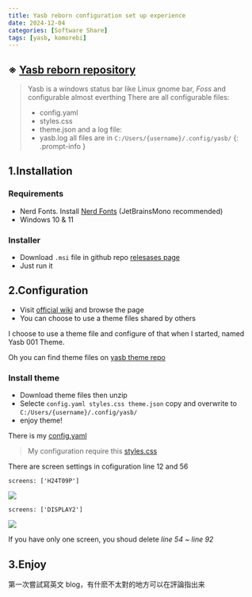 ```yaml
---
title: Yasb reborn configuration set up experience
date: 2024-12-04
categories: [Software Share]
tags: [yasb, komorebi]
---
```


## ※ [Yasb reborn repository](https://github.com/amnweb/yasb)

>Yasb is a windows status bar like Linux gnome bar, *Foss* and configurable almost everthing
>There are all configurable files:
>- config.yaml
>- styles.css
>- theme.json
>and a log file:
>- yasb.log
>all files are in `C:/Users/{username}/.config/yasb/`
{: .prompt-info }

## 1.Installation

### Requirements

- Nerd Fonts. Install [Nerd Fonts](https://www.nerdfonts.com/font-downloads) (JetBrainsMono recommended)
- Windows 10 & 11

### Installer

- Download `.msi` file in github repo [relesases page](https://github.com/amnweb/yasb/releases/latest)
- Just run it

## 2.Configuration

- Visit [official wiki](https://github.com/amnweb/yasb/wiki/Configuration) and browse the page
- You can choose to use a theme files shared by others

I choose to use a theme file and configure of that when I started, named Yasb 001 Theme.

Oh you can find theme files on [yasb theme repo](https://github.com/amnweb/yasb-themes)

### Install theme

- Download theme files then unzip
- Selecte `config.yaml styles.css theme.json` copy and overwrite to `C:/Users/{username}/.config/yasb/`
- enjoy theme!

There is my [config.yaml](https://gist.github.com/Gholts/e9e55f2dfcc277db6af19bd8af377449)
>My configuration require this [styles.css](https://gist.github.com/Gholts/45cf5dd3e958292f9d7906a93389ec08)

There are screen settings in cofiguration line 12 and 56

`screens: ['H24T09P']`

![](https://image.gholts.top/2024-12-04_21-07-51.png)

`screens: ['DISPLAY2']`

![](https://image.gholts.top/2024-12-04_23-10-48.png)

If you have only one screen, you shoud delete *line 54 ~ line 92*

## 3.Enjoy

第一次嘗試寫英文 blog，有什麽不太對的地方可以在評論指出来